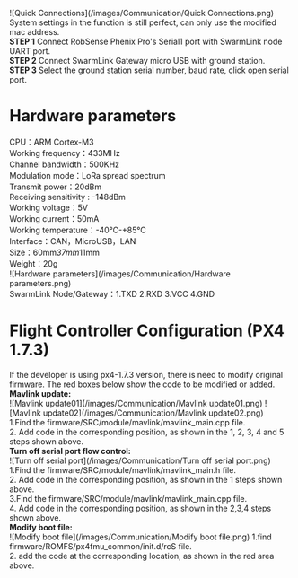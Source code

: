 ![Quick Connections](/images/Communication/Quick Connections.png)  
System settings in the function is still perfect, can only use the modified mac address.   
**STEP 1** Connect RobSense Phenix Pro's Serial1 port with SwarmLink node UART port.  
**STEP 2** Connect SwarmLink Gateway micro USB with ground station.  
**STEP 3** Select the ground station serial number, baud rate, click open serial port.  

# Hardware parameters

CPU：ARM Cortex-M3  
Working frequency：433MHz  
Channel bandwidth：500KHz  
Modulation mode：LoRa spread spectrum  
Transmit power：20dBm  
Receiving sensitivity : -148dBm  
Working voltage：5V  
Working current：50mA  
Working temperature：-40℃-+85℃  
Interface：CAN，MicroUSB，LAN  
Size：60mm*37mm*11mm  
Weight：20g  
![Hardware parameters](/images/Communication/Hardware parameters.png)  
SwarmLink Node/Gateway：1.TXD     2.RXD     3.VCC     4.GND  

# Flight Controller Configuration (PX4 1.7.3)

If the developer is using px4-1.7.3 version, there is need to modify original firmware. The red boxes below show the code to be modified or added.   
**Mavlink update:**  
![Mavlink update01](/images/Communication/Mavlink update01.png) 
![Mavlink update02](/images/Communication/Mavlink update02.png)  
1.Find the firmware/SRC/module/mavlink/mavlink_main.cpp file.  
2. Add code in the corresponding position, as shown in the 1, 2, 3, 4 and 5 steps shown above.  
**Turn off serial port flow control:**  
![Turn off serial port](/images/Communication/Turn off serial port.png)  
1.Find the firmware/SRC/module/mavlink/mavlink_main.h file.  
2. Add code in the corresponding position, as shown in the 1 steps shown above.  
3.Find the firmware/SRC/module/mavlink/mavlink_main.cpp file.  
4. Add code in the corresponding position, as shown in the 2,3,4 steps shown above.  
**Modify boot file:**  
![Modify boot file](/images/Communication/Modify boot file.png) 
1.find firmware/ROMFS/px4fmu_common/init.d/rcS file.  
2. add the code at the corresponding location, as shown in the red area above.  
